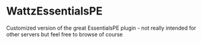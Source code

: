 # WattzEssentialsPE
Customized version of the great EssentialsPE plugin - not really intended for other servers but feel free to browse of course 
